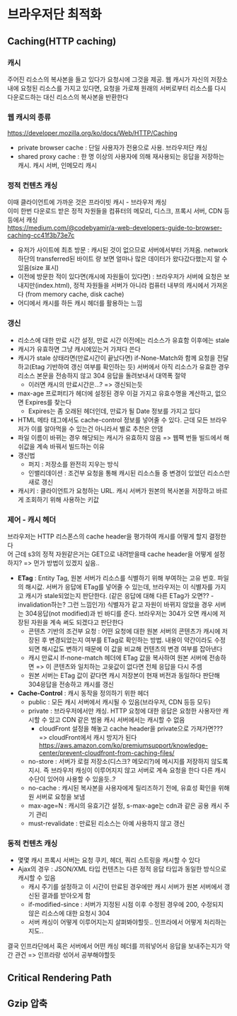 # 브라우저단 최적화

## Caching(HTTP caching)

### 캐시

주어진 리소스의 복사본을 들고 있다가 요청시에 그것을 제공. 웹 캐시가 자신의 저장소 내에
요청된 리소스를 가지고 있다면, 요청을 가로채 원래의 서버로부터 리소스를 다시 다운로드하는 대신
리소스의 복사본을 반환한다

### 웹 캐시의 종류

https://developer.mozilla.org/ko/docs/Web/HTTP/Caching

- private browser cache : 단일 사용자가 전용으로 사용. 브라우저단 캐싱
- shared proxy cache : 한 명 이상의 사용자에 의해 재사용되는 응답을 저장하는 캐시. 캐시 서버, 인메모리 캐시

### 정적 컨텐츠 캐싱

이때 클라이언트에 가까운 것은 프라이빗 캐시 - 브라우저 캐싱  
이미 한번 다운로드 받은 정적 자원들을 컴퓨터의 메모리, 디스크, 프록시 서버, CDN 등등에서 캐싱  
https://medium.com/@codebyamir/a-web-developers-guide-to-browser-caching-cc41f3b73e7c

- 유저가 사이트에 최초 방문 : 캐시된 것이 없으므로 서버에서부터 가져옴. network 하단의 transferred된 바이트
  량 보면 얼마나 많은 데이터가 왔다갔다했는지 알 수 있음(size 표시)
- 이전에 방문한 적이 있다면(캐시에 자원들이 있다면) : 브라우저가 서버에 요청은 보내지만(index.html), 정적 자원들을 서버가 아니라
컴퓨터 내부의 캐시에서 가져온다 (from memory cache, disk cache)
- 어디에서 캐시를 하든 캐시 헤더를 활용하는 느낌

### 갱신

- 리소스에 대한 만료 시간 설정, 만료 시간 이전에는 리소스가 유효함 이후에는 stale
- 캐시가 유효하면 그냥 캐시에있는거 가져다 쓴다
- 캐시가 stale 상태라면(만료시간이 끝났다면) if-None-Match와 함께 요청을 전달하고(Etag 기반하여 갱신 여부를 확인하는 듯)
  서버에서 아직 리소스가 유효한 경우 리소스 본문을 전송하지 않고 304 응답을 돌려보내서 대역폭 절약
    - 이러면 캐시의 만료시간은...? => 갱신되는듯
- max-age 프로퍼티가 헤더에 설정된 경우 이걸 가지고 유효수명을 계산하고, 없으면 Expires를 찾는다
  - Expires는 좀 오래된 헤더인데, 만료가 될 Date 정보를 가지고 있다
- HTML 메타 태그에서도 cache-control 정보를 넣어줄 수 있다. 근데 모든 브라우저가 이를 알아먹을 수 있는건 아니라서 별로 추천은 안댐
- 파일 이름이 바뀌는 경우 해당되는 캐시가 유효하지 않음 => 웹팩 번들 빌드에서 해쉬값을 계속 바꿔서 빌드하는 이유
- 갱신법
  - 퍼지 : 저장소를 완전히 지우는 방식
  - 인밸리데이션 : 조건부 요청을 통해 캐시된 리소스들 중 변경이 있었던 리소스만 새로 갱신
- 캐시키 : 클라이언트가 요청하는 URL. 캐시 서버가 원본의 복사본을 저장하고 바르게 조회하기 위해 사용하는 키값

### 제어 - 캐시 헤더

브라우저는 HTTP 리스폰스의 cache header을 평가하여 캐시를 어떻게 할지 결정한다  
어 근데 s3의 정적 자원같은거는 GET으로 내려받을때 cache header을 어떻게 설정하지? => 먼가 방법이 있겠지 싶음..

- **ETag** : Entity Tag, 원본 서버가 리소스를 식별하기 위해 부여하는 고유 번호. 파일의 해시값. 서버가 응답에 ETag를
  넣어줄 수 있는데, 브라우저는 이 식별자를 가지고 캐시가 stale되었는지 판단한다. (같은 응답에 대해 다른 ETag가 오면?? - invalidation하는? 그런 느낌인가)
  식별자가 같고 자원이 바뀌지 않았을 경우 서버는 304응답(not modified)과 빈 바디를 준다. 브라우저는 304가 오면 캐시에 저장된 자원을 계속 써도 되겠다고 판단한다
    - 콘텐츠 기반의 조건부 요청 : 어떤 요청에 대한 원본 서버의 콘텐츠가 캐시에 저장된 후 변경되었는지 여부를 ETag로 확인하는 방법. 내용이 약간이라도
    수정되면 해시값도 변하기 때문에 이 값을 비교해 컨텐츠의 변경 여부를 잡아낸다
    - 캐시 만료시 If-none-match 헤더에 ETag 값을 복사하여 원본 서버에 전송하면 => 이 콘텐츠와 일치하는 고윳값이 없다면 전체 응답을 다시 주셈
    - 원본 서버는 ETag 값이 같다면 캐시 저장본이 현재 버전과 동일하다 판단해 304응답을 전송하고 캐시를 갱신
- **Cache-Control** : 캐시 동작을 정의하기 위한 헤더
    - public : 모든 캐시 서버에서 캐시될 수 있음(브라우저, CDN 등등 모두)
    - private : 브라우저에서만 캐싱. HTTP 요청에 대한 응답은 요청한 사용자만 캐시할 수 있고 CDN 같은 범용 캐시 서버에서는 캐시할 수 없음
        - cloudFront 설정을 해놓고 cache header을 private으로 가져가면??? => cloudFront에서 캐시 방지가 된다 https://aws.amazon.com/ko/premiumsupport/knowledge-center/prevent-cloudfront-from-caching-files/
    - no-store : 서버가 로컬 저장소(디스크? 메모리?)에 메시지를 저장하지 않도록 지시. 즉 브라우저 캐싱이 이루어지지 않고 서버로 계속 요청을 한다
      다른 캐시 수단이 있어야 사용할 수 있을듯..?
    - no-cache : 캐시된 복사본을 사용자에게 릴리즈하기 전에, 유효성 확인을 위해 원 서버로 요청을 보냄
    - max-age=N : 캐시의 유효기간 설정, s-max-age는 cdn과 같은 공용 캐시 주기 관리
    - must-revalidate : 만료된 리소스는 아예 사용하지 않고 갱신
  

### 동적 컨텐츠 캐싱

- 몇몇 캐시 프록시 서버는 요청 쿠키, 헤더, 쿼리 스트링을 캐시할 수 있다
- Ajax의 경우 : JSON/XML 타입 컨텐츠는 다른 정적 응답 타입과 동일한 방식으로 캐시할 수 있음
  - 캐시 주기를 설정하고 이 시간이 만료된 경우에만 캐시 서버가 원본 서버에서 갱신된 결과를 받아오게 함
  - if-modified-since : 서버가 지정된 시점 이후 수정된 경우에 200, 수정되지 않은 리소스에 대한 요청시 304
  - 서버 캐싱이 어떻게 이루어지는지 살펴봐야할듯.. 인프라에서 어떻게 처리하는지도..
  
결국 인프라단에서 혹은 서버에서 어떤 캐싱 헤더를 끼워넣어서 응답을 보내주는지가 약간 관건 => 인프라랑 섞어서 공부해야할듯

 
## Critical Rendering Path

## Gzip 압축